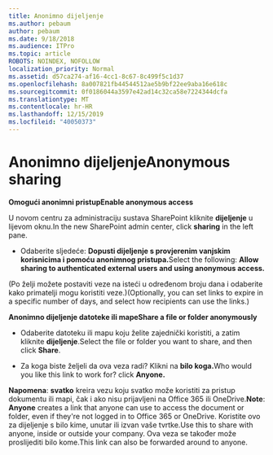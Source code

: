 ```yaml
---
title: Anonimno dijeljenje
ms.author: pebaum
author: pebaum
ms.date: 9/18/2018
ms.audience: ITPro
ms.topic: article
ROBOTS: NOINDEX, NOFOLLOW
localization_priority: Normal
ms.assetid: d57ca274-af16-4cc1-8c67-8c499f5c1d37
ms.openlocfilehash: 8a007821fb44544512ae5b9bf22ee9aba16e618c
ms.sourcegitcommit: 0f0186044a3597e42ad14c32ca58e7224344dcfa
ms.translationtype: MT
ms.contentlocale: hr-HR
ms.lasthandoff: 12/15/2019
ms.locfileid: "40050373"
---
```

# <a name="anonymous-sharing"></a><span data-ttu-id="3ce4a-102">Anonimno dijeljenje</span><span class="sxs-lookup"><span data-stu-id="3ce4a-102">Anonymous sharing</span></span>

 <span data-ttu-id="3ce4a-103">**Omogući anonimni pristup**</span><span class="sxs-lookup"><span data-stu-id="3ce4a-103">**Enable anonymous access**</span></span>
  
<span data-ttu-id="3ce4a-104">U novom centru za administraciju sustava SharePoint kliknite **dijeljenje** u lijevom oknu.</span><span class="sxs-lookup"><span data-stu-id="3ce4a-104">In the new SharePoint admin center, click **sharing** in the left pane.</span></span> 
  
- <span data-ttu-id="3ce4a-105">Odaberite sljedeće: **Dopusti dijeljenje s provjerenim vanjskim korisnicima i pomoću anonimnog pristupa.**</span><span class="sxs-lookup"><span data-stu-id="3ce4a-105">Select the following: **Allow sharing to authenticated external users and using anonymous access.**</span></span>
  
<span data-ttu-id="3ce4a-106">(Po želji možete postaviti veze na isteći u određenom broju dana i odaberite kako primatelji mogu koristiti veze.)</span><span class="sxs-lookup"><span data-stu-id="3ce4a-106">(Optionally, you can set links to expire in a specific number of days, and select how recipients can use the links.)</span></span>
    
 <span data-ttu-id="3ce4a-107">**Anonimno dijeljenje datoteke ili mape**</span><span class="sxs-lookup"><span data-stu-id="3ce4a-107">**Share a file or folder anonymously**</span></span>
  
- <span data-ttu-id="3ce4a-108">Odaberite datoteku ili mapu koju želite zajednički koristiti, a zatim kliknite **dijeljenje**.</span><span class="sxs-lookup"><span data-stu-id="3ce4a-108">Select the file or folder you want to share, and then click **Share**.</span></span> 
    
- <span data-ttu-id="3ce4a-109">Za koga biste željeli da ova veza radi? Klikni na **bilo koga.**</span><span class="sxs-lookup"><span data-stu-id="3ce4a-109">Who would you like this link to work for? click **Anyone.**</span></span>
  
 <span data-ttu-id="3ce4a-110">**Napomena**: **svatko** kreira vezu koju svatko može koristiti za pristup dokumentu ili mapi, čak i ako nisu prijavljeni na Office 365 ili OneDrive.</span><span class="sxs-lookup"><span data-stu-id="3ce4a-110">**Note**: **Anyone** creates a link that anyone can use to access the document or folder, even if they're not logged in to Office 365 or OneDrive.</span></span> <span data-ttu-id="3ce4a-111">Koristite ovo za dijeljenje s bilo kime, unutar ili izvan vaše tvrtke.</span><span class="sxs-lookup"><span data-stu-id="3ce4a-111">Use this to share with anyone, inside or outside your company.</span></span> <span data-ttu-id="3ce4a-112">Ova veza se također može proslijediti bilo kome.</span><span class="sxs-lookup"><span data-stu-id="3ce4a-112">This link can also be forwarded around to anyone.</span></span> 
    


